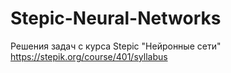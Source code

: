 # Stepic-Neural-Networks
Решения задач с курса Stepic "Нейронные сети" https://stepik.org/course/401/syllabus
